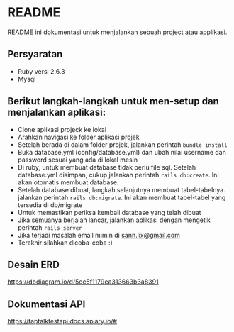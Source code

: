 # README

README ini dokumentasi untuk menjalankan sebuah project atau applikasi.

## Persyaratan
* Ruby versi 2.6.3
* Mysql

## Berikut langkah-langkah untuk men-setup dan menjalankan aplikasi:
* Clone aplikasi projeck ke lokal
* Arahkan navigasi ke folder aplikasi projek
* Setelah berada di dalam folder projek, jalankan perintah ```bundle install```
* Buka database.yml (config/database.yml) dan ubah nilai username dan password sesuai yang ada di lokal mesin
* Di ruby, untuk membuat database tidak perlu file sql. Setelah database.yml disimpan, cukup jalankan perintah ```rails db:create```. Ini akan otomatis membuat database.
* Setelah database dibuat, langkah selanjutnya membuat tabel-tabelnya. jalankan perintah ```rails db:migrate```. Ini akan membuat tabel-tabel yang tersedia di db/migrate
* Untuk memastikan periksa kembali database yang telah dibuat
* Jika semuanya berjalan lancar, jalankan aplikasi dengan mengetik perintah ```rails server```
* Jika terjadi masalah email mimin di sann.lix@gmail.com
* Terakhir silahkan dicoba-coba :)

## Desain ERD
https://dbdiagram.io/d/5ee5f1179ea313663b3a8391

## Dokumentasi API
https://taptalktestapi.docs.apiary.io/#

